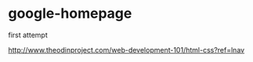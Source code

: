 # google-homepage
first attempt


http://www.theodinproject.com/web-development-101/html-css?ref=lnav

